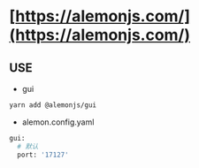# [https://alemonjs.com/](https://alemonjs.com/)

## USE

- gui

```sh
yarn add @alemonjs/gui
```

- alemon.config.yaml

```sh
gui:
  # 默认
  port: '17127'
```
